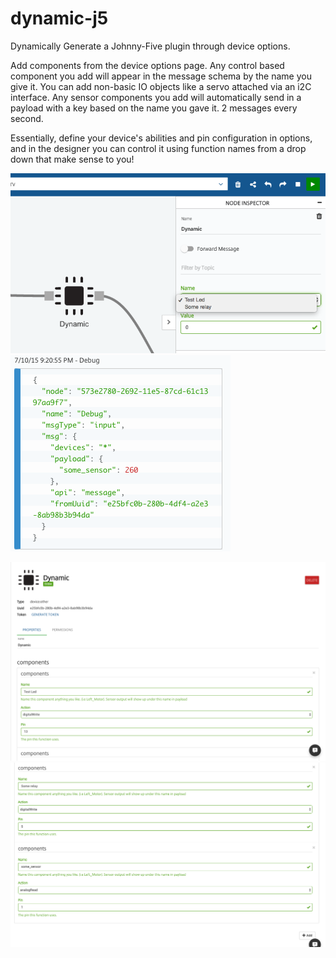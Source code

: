 # dynamic-j5
Dynamically Generate a Johnny-Five plugin through device options.

Add components from the device options page.
Any control based component you add will appear in the message schema by the name you give it.
You can add non-basic IO objects like a servo attached via an i2C interface.
Any sensor components you add will automatically send in a payload with a key based on the name you gave it. 2 messages every second.

Essentially, define your device's abilities and pin configuration in options, and in the designer you can control it using function names from a drop down that make sense to you!

![alt text](https://raw.githubusercontent.com/octoblu/dynamic-j5/master/imgs/1.png "Logo Title Text 1")
![alt text](https://raw.githubusercontent.com/octoblu/dynamic-j5/master/imgs/4.png "Logo Title Text 1")

![alt text](https://raw.githubusercontent.com/octoblu/dynamic-j5/master/imgs/2.png "Logo Title Text 1")
![alt text](https://raw.githubusercontent.com/octoblu/dynamic-j5/master/imgs/3.png "Logo Title Text 1")
